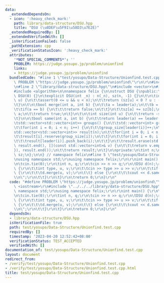 ```yaml
---
data:
  _extendedDependsOn:
  - icon: ':heavy_check_mark:'
    path: library/data-structure/DSU.hpp
    title: "DSU (\u8DEF\u5F91\u58D3\u7E2E)"
  _extendedRequiredBy: []
  _extendedVerifiedWith: []
  _isVerificationFailed: false
  _pathExtension: cpp
  _verificationStatusIcon: ':heavy_check_mark:'
  attributes:
    '*NOT_SPECIAL_COMMENTS*': ''
    PROBLEM: https://judge.yosupo.jp/problem/unionfind
    links:
    - https://judge.yosupo.jp/problem/unionfind
  bundledCode: "#line 1 \"test/yosupo/Data-Structure/Unionfind.test.cpp\"\n#define\
    \ PROBLEM \"https://judge.yosupo.jp/problem/unionfind\"\r\n\r\n#include <iostream>\r\
    \n#line 2 \"library/data-structure/DSU.hpp\"\n#include <vector>\n#include <cassert>\n\
    #include <algorithm>\n\nnamespace felix {\n\nstruct DSU {\npublic:\n\tDSU() :\
    \ DSU(0) {}\n\texplicit DSU(int _n) : n(_n), sz(n, -1) {}\n\t\n\tint leader(int\
    \ u) {\n\t\tassert(0 <= u && u < n);\n\t\treturn (sz[u] < 0 ? u : (sz[u] = leader(sz[u])));\n\
    \t}\n\t\n\tbool merge(int a, int b) {\n\t\ta = leader(a);\n\t\tb = leader(b);\n\
    \t\tif(a == b) {\n\t\t\treturn false;\n\t\t}\n\t\tsz[a] += sz[b];\n\t\tsz[b] =\
    \ a;\n\t\treturn true;\n\t}\n\t\n\tint size(int u) {\n\t\treturn -sz[leader(u)];\n\
    \t}\n\n\tbool same(int a, int b) {\n\t\treturn leader(a) == leader(b);\n\t}\n\n\
    \tstd::vector<std::vector<int>> groups() {\n\t\tstd::vector<int> group_size(n);\n\
    \t\tfor(int i = 0; i < n; i++) {\n\t\t\tgroup_size[leader(i)]++;\n\t\t}\n\t\t\
    std::vector<std::vector<int>> result(n);\n\t\tfor(int i = 0; i < n; i++) {\n\t\
    \t\tresult[i].reserve(group_size[i]);\n\t\t}\n\t\tfor(int i = 0; i < n; i++) {\n\
    \t\t\tresult[leader(i)].push_back(i);\n\t\t}\n\t\tresult.erase(std::remove_if(result.begin(),\
    \ result.end(), [](const std::vector<int>& v) {\n\t\t\treturn v.empty();\n\t\t\
    }), result.end());\n\t\treturn result;\n\t}\n\nprivate:\n\tint n;\n\tstd::vector<int>\
    \ sz;\n};\n\n} // namespace felix\n#line 5 \"test/yosupo/Data-Structure/Unionfind.test.cpp\"\
    \nusing namespace std;\r\nusing namespace felix;\r\n\r\nint main() {\r\n\tios::sync_with_stdio(false);\r\
    \n\tcin.tie(0);\r\n\tint n, q;\r\n\tcin >> n >> q;\r\n\tDSU d(n);\r\n\twhile(q--)\
    \ {\r\n\t\tint type, u, v;\r\n\t\tcin >> type >> u >> v;\r\n\t\tif(type == 0)\
    \ {\r\n\t\t\td.merge(u, v);\r\n\t\t} else {\r\n\t\t\tcout << d.same(u, v) << \"\
    \\n\";\r\n\t\t}\r\n\t}\r\n\treturn 0;\r\n}\r\n"
  code: "#define PROBLEM \"https://judge.yosupo.jp/problem/unionfind\"\r\n\r\n#include\
    \ <iostream>\r\n#include \"../../../library/data-structure/DSU.hpp\"\r\nusing\
    \ namespace std;\r\nusing namespace felix;\r\n\r\nint main() {\r\n\tios::sync_with_stdio(false);\r\
    \n\tcin.tie(0);\r\n\tint n, q;\r\n\tcin >> n >> q;\r\n\tDSU d(n);\r\n\twhile(q--)\
    \ {\r\n\t\tint type, u, v;\r\n\t\tcin >> type >> u >> v;\r\n\t\tif(type == 0)\
    \ {\r\n\t\t\td.merge(u, v);\r\n\t\t} else {\r\n\t\t\tcout << d.same(u, v) << \"\
    \\n\";\r\n\t\t}\r\n\t}\r\n\treturn 0;\r\n}\r\n"
  dependsOn:
  - library/data-structure/DSU.hpp
  isVerificationFile: true
  path: test/yosupo/Data-Structure/Unionfind.test.cpp
  requiredBy: []
  timestamp: '2023-04-20 12:52:42+08:00'
  verificationStatus: TEST_ACCEPTED
  verifiedWith: []
documentation_of: test/yosupo/Data-Structure/Unionfind.test.cpp
layout: document
redirect_from:
- /verify/test/yosupo/Data-Structure/Unionfind.test.cpp
- /verify/test/yosupo/Data-Structure/Unionfind.test.cpp.html
title: test/yosupo/Data-Structure/Unionfind.test.cpp
---
```

